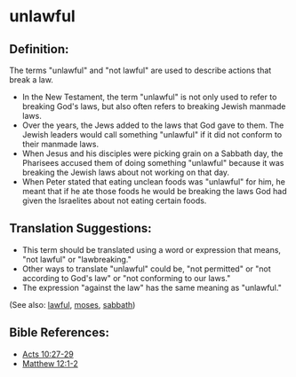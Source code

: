 # unlawful #

## Definition: ##

The terms "unlawful" and "not lawful" are used to describe actions that break a law.

* In the New Testament, the term "unlawful" is not only used to refer to breaking God's laws, but also often refers to breaking Jewish manmade laws.
* Over the years, the Jews added to the laws that God gave to them. The Jewish leaders would call something "unlawful" if it did not conform to their manmade laws.
* When Jesus and his disciples were picking grain on a Sabbath day, the Pharisees accused them of doing something "unlawful" because it was breaking the Jewish laws about not working on that day.
* When Peter stated that eating unclean foods was "unlawful" for him, he meant that if he ate those foods he would be breaking the laws God had given the Israelites about not eating certain foods.

## Translation Suggestions: ##

* This term should be translated using a word or expression that means, "not lawful" or "lawbreaking." 
* Other ways to translate "unlawful" could be, "not permitted" or "not according to God's law" or "not conforming to our laws."
* The expression "against the law" has the same meaning as "unlawful."

(See also: [lawful](../other/lawful.md), [moses](../other/moses.md), [sabbath](../kt/sabbath.md))

## Bible References: ##

* [Acts 10:27-29](https://door43.org/en/bible/notes/act/10/27)
* [Matthew 12:1-2](https://door43.org/en/bible/notes/mat/12/01)

